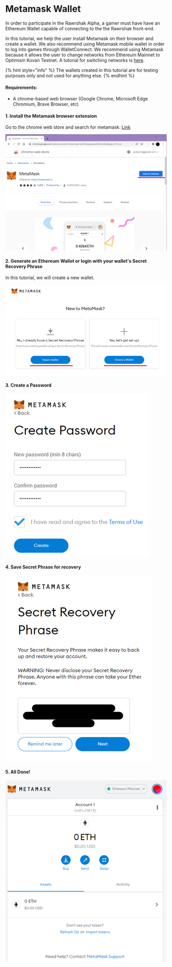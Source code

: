 # Metamask Wallet

In order to participate in the Rawrshak Alpha, a gamer must have have an Ethereum Wallet capable of connecting to the the Rawrshak front-end.

In this tutorial, we help the user install Metamask on their browser and create a wallet. We also recommend using Metamask mobile wallet in order to log into games through WalletConnect. We recommend using Metamask because it allows the user to change networks from Ethereum Mainnet to Optimism Kovan Testnet. A tutorial for switching networks is [here](adding-optimism-kovan-network.md).&#x20;

{% hint style="info" %}
The wallets created in this tutorial are for testing purposes only and not used for anything else.
{% endhint %}

#### Requirements:

* A chrome-based web browser (Google Chrome, Microsoft Edge Chromium, Brave Browser, etc)

#### 1. Install the Metamask browser extension

Go to the chrome web store and search for metamask: [Link](https://chrome.google.com/webstore/detail/metamask/nkbihfbeogaeaoehlefnkodbefgpgknn?hl=en)

![Click Add to Chrome and add the extension to your browser](<../../.gitbook/assets/image (9).png>)

#### 2. Generate an Ethereum Wallet or login with your wallet's Secret Recovery Phrase

In this tutorial, we will create a new wallet.

![Create a new wallet or load an existing wallet](<../../.gitbook/assets/image (2).png>)

#### 3. Create a Password

![Create a password](<../../.gitbook/assets/image (4).png>)

#### 4. Save Secret Phrase for recovery

![Save Secret Phrase and finish the wallet creation process](<../../.gitbook/assets/image (31).png>)

#### 5. All Done!

![Wallet Created!](<../../.gitbook/assets/image (30).png>)
